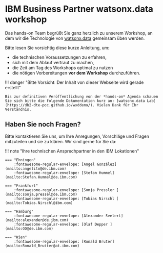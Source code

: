 # **IBM Business Partner watsonx.data workshop**

Das hands-on Team begrüßt Sie ganz herzlich zu unserem Workshop, an dem wir die Technologie von [watsonx.data](https://www.ibm.com/de-de/products/watsonx-data) gemeinsam üben werden.

Bitte lesen Sie vorsichtig diese kurze Anleitung, um:

- die technischen Voraussetzungen zu erfahren,
- sich mit dem Ablauf vertraut zu machen, 
- die Zeit am Tag des Workshops optimal zu nutzen 
- die nötigen Vorbereitungen **vor dem Workshop** durchzuführen.

!!! danger "Bitte Vorsicht: Der Inhalt von dieser Webseite wird gerade erstellt"

    Bis zur definitiven Veröffentlichung von der *hands-on* Agenda schauen Sie sich bitte die folgende Dokumentation kurz an: [watsonx.data Lab](https://db2-dte-poc.github.io/wxddemo/). Vielen Dank für Ihr Verständnis.

## Haben Sie noch Fragen?  

Bitte kontaktieren Sie uns, um Ihre Anregungen, Vorschläge und Fragen mitzuteilen und sie zu klären. Wir sind gerne für Sie da:

!!! note "Ihre technischen Ansprechpartner in den IBM Lokationen"

    === "Ehningen"
        :fontawesome-regular-envelope: [Angel González](mailto:angelito@de.ibm.com)  
        :fontawesome-regular-envelope: [Stefan Hummel](mailto:Stefan.Hummel@de.ibm.com)  
    
    === "Frankfurt"
        :fontawesome-regular-envelope: [Sonja Pressler ](mailto:sonja.pressel@de.ibm.com)  
        :fontawesome-regular-envelope: [Tobias Nirschl ](mailto:Tobias.Nirschl@ibm.com)  
        
    === "Hamburg"
        :fontawesome-regular-envelope: [Alexander Seelert](mailto:alexander@de.ibm.com)  
        :fontawesome-regular-envelope: [Olaf Depper ](mailto:OD@de.ibm.com)  

    === "Wien"
        :fontawesome-regular-envelope: [Ronald Bruter](mailto:Ronald_Brutter@at.ibm.com)  
  